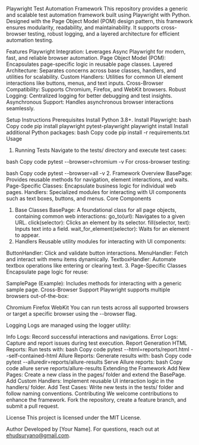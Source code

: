Playwright Test Automation Framework
This repository provides a generic and scalable test automation framework built using Playwright with Python. Designed with the Page Object Model (POM) design pattern, this framework ensures modularity, readability, and maintainability. It supports cross-browser testing, robust logging, and a layered architecture for efficient automation testing.

Features
Playwright Integration: Leverages Async Playwright for modern, fast, and reliable browser automation.
Page Object Model (POM): Encapsulates page-specific logic in reusable page classes.
Layered Architecture: Separates concerns across base classes, handlers, and utilities for scalability.
Custom Handlers: Utilities for common UI element interactions like buttons, menus, and text inputs.
Cross-Browser Compatibility: Supports Chromium, Firefox, and WebKit browsers.
Robust Logging: Centralized logging for better debugging and test insights.
Asynchronous Support: Handles asynchronous browser interactions seamlessly.

Setup Instructions
Prerequisites
Install Python 3.8+.
Install Playwright:
bash
Copy code
pip install playwright pytest-playwright
playwright install
Install additional Python packages:
bash
Copy code
pip install -r requirements.txt
Usage
1. Running Tests
Navigate to the tests/ directory and execute test cases:

bash
Copy code
pytest --browser=chromium -v
For cross-browser testing:

bash
Copy code
pytest --browser=all -v
2. Framework Overview
BasePage: Provides reusable methods for navigation, element interactions, and waits.
Page-Specific Classes: Encapsulate business logic for individual web pages.
Handlers: Specialized modules for interacting with UI components such as text boxes, buttons, and menus.
Core Components
1. Base Classes
BasePage: A foundational class for all page objects, containing common web interactions:
go_to(url): Navigates to a given URL.
click(selector): Clicks an element by its selector.
fill(selector, text): Inputs text into a field.
wait_for_element(selector): Waits for an element to appear.
2. Handlers
Reusable utility modules for interacting with UI components:

ButtonHandler: Click and validate button interactions.
MenuHandler: Fetch and interact with menu items dynamically.
TextboxHandler: Automate textbox operations like entering or clearing text.
3. Page-Specific Classes
Encapsulate page logic for reuse:

SamplePage (Example): Includes methods for interacting with a generic sample page.
Cross-Browser Support
Playwright supports multiple browsers out-of-the-box:

Chromium
Firefox
WebKit
You can run tests across all supported browsers or target a specific browser using the --browser flag.

Logging
Logs are managed using the logger utility:

Info Logs: Record successful interactions and navigations.
Error Logs: Capture and report issues during test execution.
Report Generation
HTML Reports:
Run tests with:
bash
Copy code
pytest --html=reports/report.html --self-contained-html
Allure Reports:
Generate results with:
bash
Copy code
pytest --alluredir=reports/allure-results
Serve Allure reports:
bash
Copy code
allure serve reports/allure-results
Extending the Framework
Add New Pages: Create a new class in the pages/ folder and extend the BasePage.
Add Custom Handlers: Implement reusable UI interaction logic in the handlers/ folder.
Add Test Cases: Write new tests in the tests/ folder and follow naming conventions.
Contributing
We welcome contributions to enhance the framework. Fork the repository, create a feature branch, and submit a pull request.

License
This project is licensed under the MIT License.

Author
Developed by [Your Name]. For questions, reach out at ehudsuryano@gmail.com.
